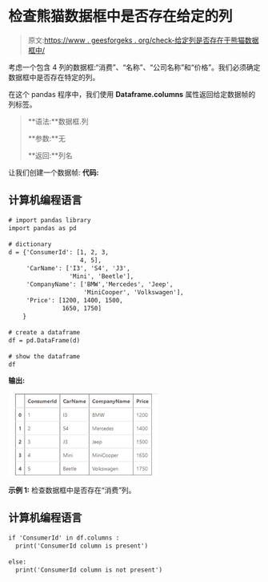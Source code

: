 # 检查熊猫数据框中是否存在给定的列

> 原文:[https://www . geesforgeks . org/check-给定列是否存在于熊猫数据框中/](https://www.geeksforgeeks.org/check-whether-a-given-column-is-present-in-a-pandas-dataframe-or-not/)

考虑一个包含 4 列的数据框:“消费”、“名称”、“公司名称”和“价格”。我们必须确定数据框中是否存在特定的列。

在这个 pandas 程序中，我们使用 **Dataframe.columns** 属性返回给定数据帧的列标签。

> **语法:**数据框.列
> 
> **参数:**无
> 
> **返回:**列名

让我们创建一个数据帧:
**代码:**

## 计算机编程语言

```
# import pandas library
import pandas as pd

# dictionary
d = {'ConsumerId': [1, 2, 3,
                    4, 5],
     'CarName': ['I3', 'S4', 'J3',
                 'Mini', 'Beetle'],
     'CompanyName': ['BMW','Mercedes', 'Jeep',
                     'MiniCooper', 'Volkswagen'],
     'Price': [1200, 1400, 1500,
               1650, 1750]
    }

# create a dataframe
df = pd.DataFrame(d)

# show the dataframe
df
```

**输出:**

![dataframe](img/b8cb8b2322ab6387e6914b4840bc2dfc.png)

**示例 1:** 检查数据框中是否存在“消费”列。

## 计算机编程语言

```
if 'ConsumerId' in df.columns :
  print('ConsumerId column is present')

else:
  print('ConsumerId column is not present')
```